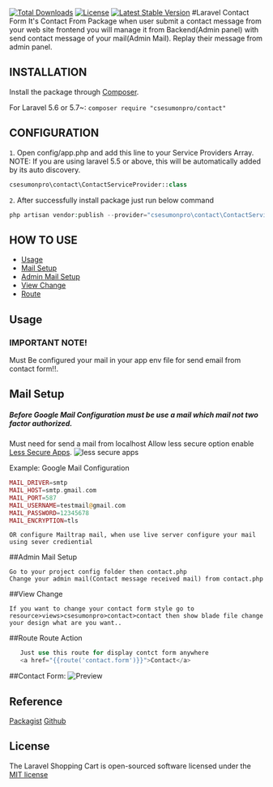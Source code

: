 
[![Total Downloads](https://poser.pugx.org/csesumonpro/contact/downloads)](https://packagist.org/packages/csesumonpro/contact)
[![License](https://poser.pugx.org/csesumonpro/contact/license)](https://packagist.org/packages/csesumonpro/contact)
[![Latest Stable Version](https://poser.pugx.org/csesumonpro/contact/v/stable)](https://packagist.org/packages/csesumonpro/contact)
#Laravel Contact Form 
It's Contact From Package when user submit a contact message from your web site frontend you will manage it from Backend(Admin panel) with send contact message of your mail(Admin Mail). 
Replay their message from admin panel.

## INSTALLATION

Install the package through [Composer](http://getcomposer.org/). 

For Laravel 5.6 or 5.7~:
```composer require "csesumonpro/contact"```

## CONFIGURATION

```1```. Open config/app.php and add this line to your Service Providers Array. 
NOTE: If you are using laravel 5.5 or above, this will be automatically added by its auto discovery.
  ```php
  csesumonpro\contact\ContactServiceProvider::class
  ```

```2```. After successfully install package just run below command
```php
php artisan vendor:publish --provider="csesumonpro\contact\ContactServiceProvider"
```
## HOW TO USE
* [Usage](#usage)
* [Mail Setup](#mails)
* [Admin Mail Setup](#adminmails)
* [View Change](#viewchange)
* [Route](#route)



## Usage
### IMPORTANT NOTE!
Must Be configured your mail in your app env file for send email from contact form!!.
## Mail Setup
##### Before Google Mail Configuration must be use a mail which mail not two factor authorized.
Must need for send a mail from localhost 
Allow less secure option enable [Less Secure Apps](https://myaccount.google.com/lesssecureapps). 
![less secure apps](https://user-images.githubusercontent.com/29582239/53194855-922ff700-363e-11e9-93df-b3bdb939ca25.PNG)

Example:
Google Mail Configuration
```php
MAIL_DRIVER=smtp
MAIL_HOST=smtp.gmail.com
MAIL_PORT=587
MAIL_USERNAME=testmail@gmail.com
MAIL_PASSWORD=12345678
MAIL_ENCRYPTION=tls

```
```
OR configure Mailtrap mail, when use live server configure your mail using sever crediential
```   
##Admin Mail Setup
```blade
Go to your project config folder then contact.php 
Change your admin mail(Contact message received mail) from contact.php 

```
##View Change
```blade
If you want to change your contact form style go to resource>views>csesumonpro>contact>contact then show blade file change your design what are you want..
```
##Route 
Route Action 
```php
   Just use this route for display contct form anywhere 
   <a href="{{route('contact.form')}}">Contact</a> 
```

##Contact Form:
![Preview](https://user-images.githubusercontent.com/29582239/53131105-19756000-3596-11e9-95c8-195727820942.PNG)

## Reference

[Packagist](https://packagist.org/packages/csesumonpro/contact)
[Github](https://packagist.org/packages/csesumonpro/contact)

## License

The Laravel Shopping Cart is open-sourced software licensed under the [MIT license](http://opensource.org/licenses/MIT)